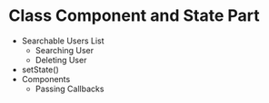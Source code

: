# Class Component and State Part 

- Searchable Users List
  - Searching User
  - Deleting User
- setState() 
- Components
  - Passing Callbacks
